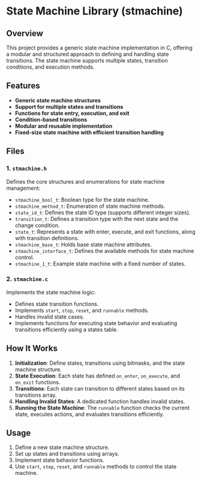 # State Machine Library (stmachine)

## Overview
This project provides a generic state machine implementation in C, offering a modular and structured approach to defining and handling state transitions. The state machine supports multiple states, transition conditions, and execution methods.

## Features
- **Generic state machine structures**
- **Support for multiple states and transitions**
- **Functions for state entry, execution, and exit**
- **Condition-based transitions**
- **Modular and reusable implementation**
- **Fixed-size state machine with efficient transition handling**

## Files
### 1. `stmachine.h`
Defines the core structures and enumerations for state machine management:
- `stmachine_bool_t`: Boolean type for the state machine.
- `stmachine_method_t`: Enumeration of state machine methods.
- `state_id_t`: Defines the state ID type (supports different integer sizes).
- `transition_t`: Defines a transition type with the next state and the change condition.
- `state_t`: Represents a state with enter, execute, and exit functions, along with transition definitions.
- `stmachine_base_t`: Holds base state machine attributes.
- `stmachine_interface_t`: Defines the available methods for state machine control.
- `stmachine_1_t`: Example state machine with a fixed number of states.

### 2. `stmachine.c`
Implements the state machine logic:
- Defines state transition functions.
- Implements `start`, `stop`, `reset`, and `runnable` methods.
- Handles invalid state cases.
- Implements functions for executing state behavior and evaluating transitions efficiently using a states table.

## How It Works
1. **Initialization**: Define states, transitions using bitmasks, and the state machine structure.
2. **State Execution**: Each state has defined `on_enter`, `on_execute`, and `on_exit` functions.
3. **Transitions**: Each state can transition to different states based on its transitions array.
4. **Handling Invalid States**: A dedicated function handles invalid states.
5. **Running the State Machine**: The `runnable` function checks the current state, executes actions, and evaluates transitions efficiently.

## Usage
1. Define a new state machine structure.
2. Set up states and transitions using arrays.
3. Implement state behavior functions.
4. Use `start`, `stop`, `reset`, and `runnable` methods to control the state machine.

